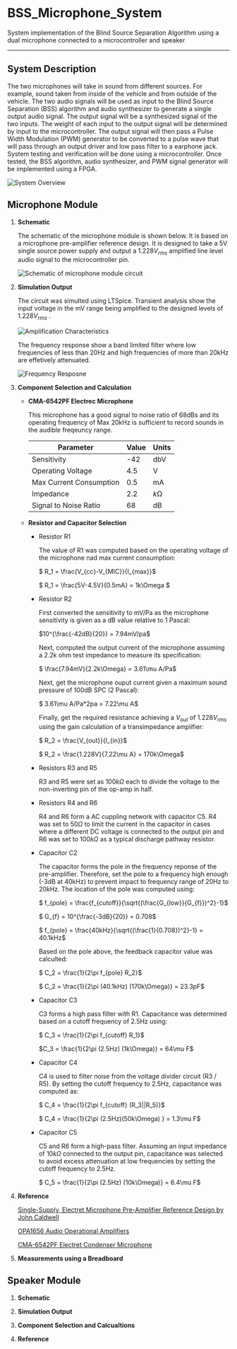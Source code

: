 # BSS_Microphone_System

System implementation of the Blind Source Separation Algorithm using a dual microphone connected to a microcontroller and speaker

---

## System Description

The two microphones will take in sound from different sources. For example, sound taken from inside of the vehicle and from outside of the vehicle. 
The two audio signals will be used as input to the Blind Source Separation (BSS) algorithm and audio synthesizer to generate a single output audio signal. 
The output signal will be a synthesized signal of the two inputs. The weight of each input to the output signal will be determined by input to the microcontroller. 
The output signal will then pass a Pulse Width Modulation (PWM) generator to be converted to a pulse wave that will pass through an output driver and low pass filter to a earphone jack.
System testing and verification will be done using a microcontroller. Once tested, the BSS algorithm, audio synthesizer, and PWM signal generator will be implemented using a FPGA.  

![System Overview](./Images/system_overview.png)

## Microphone Module

1. **Schematic**

    The schematic of the microphone module is shown below.
    It is based on a microphone pre-amplifier reference design.
    It is designed to take a 5V single source power supply and output a
    $1.228V_{rms}$ amplified line level audio signal to the microcontroller pin.

    ![Schematic of microphone module circuit](./Images/schematic_microphone.png)

2. **Simulation Output**

    The circuit was simulted using LTSpice.
    Transient analysis show the input voltage in the mV range being amplified to the designed levels of $1.228V_{rms}$ .

    ![Amplification Characteristics](./Images/microphone_output.png)

    The frequency response show a band limited filter where low frequencies of less than 20Hz and high frequencies of more than 20kHz are effetively attenuated.

    ![Frequency Resposne](./Images/microphone_freq_response.png)

3. **Component Selection and Calculation**

    - **CMA-6542PF Electrec Microphone**

        This microphone has a good signal to noise ratio of 68dBs and its operating frequency of Max 20kHz is sufficient to record sounds in the audible freqeuncy range.

        | Parameter | Value | Units |
        | ----------- | ----------- |----------- |
        | Sensitivity | -42 | dbV |
        | Operating Voltage  | 4.5 | V |
        | Max Current Consumption  | 0.5 | mA |
        | Impedance  | 2.2 | $k\mathsf{\Omega}$ |
        | Signal to Noise Ratio  | 68 | dB |

    - **Resistor and Capacitor Selection**

        - Resistor R1

            The value of R1 was computed based on the operating voltage of the microphone nad max current consumption: 

            $ R_1 = \frac{V_{cc}-V_{MIC}}{I_{max}}$

            $ R_1 = \frac{5V-4.5V}{0.5mA} = 1k\Omega $

        - Resistor R2

            First converted the sensitivity to mV/Pa as the microphone sensitivity is given as a dB value relative to 1 Pascal:

            $10^{\frac{-42dB}{20}} = 7.94mV/pa$

            Next, computed the output current of the microphone assuming a 2.2k ohm test impedance to measure its specification:

            $ \frac{7.94mV}{2.2k\Omega} = 3.61\mu A/Pa$

            Next, get the microphone ouput current given a maximum sound pressure of 100dB SPC (2 Pascal):

            $ 3.61\mu A/Pa*2pa = 7.22\mu A$

            Finally, get the required resistance achieving a $V_{out}$ of $1.228V_{rms}$ using the gain calculation of a transimpedance amplifier: 

            $ R_2 = \frac{V_{out}}{I_{in}}$

            $ R_2 = \frac{1.228V}{7.22\mu A} = 170k\Omega$

        - Resistors R3 and R5

            R3 and R5 were set as $100k\Omega$ each to divide the voltage to the non-inverting pin of the op-amp in half.

        - Resistors R4 and R6

            R4 and R6 form a AC cuppling network with capacitor C5. R4 was set to $50\Omega$ to limit the current in the capacitor in cases where a different DC voltage is connected to the output pin and R6 was set to $100k\Omega$ as a typical discharge pathway resistor.  

        - Capacitor C2

            The capacitor forms the pole in the frequency reponse of the pre-amplifier. Therefore, set the pole to a frequency high enough (-3dB at 40kHz) to prevent impact to  frequency range of 20Hz to 20kHz. The location of the pole was computed using:

            $ f_{pole} = \frac{f_{cutoff}}{\sqrt{(\frac{G_{low}}{G_{f}})^2}-1}$

            $ G_{f} = 10^{\frac{-3dB}{20}} = 0.708$

            $ f_{pole} = \frac{40kHz}{\sqrt{(\frac{1}{0.708})^2}-1} = 40.1kHz$

            Based on the pole above, the feedback capacitor value was calculted:

            $ C_2 = \frac{1}{2\pi f_{pole} R_2}$

            $ C_2 = \frac{1}{2\pi (40.1kHz) (170k\Omega)} = 23.3pF$

        - Capacitor C3

            C3 forms a high pass filter with R1. Capacitance was determined based on a cutoff frequency of 2.5Hz using:

            $ C_3 = \frac{1}{2\pi f_{cutoff} R_1}$

            $C_3 = \frac{1}{2\pi (2.5Hz) (1k\Omega)} = 64\mu F$

        - Capacitor C4

            C4 is used to filter noise from the voltage divider circuit (R3 / R5). By setting the cutoff frequency to 2.5Hz, capacitance was computed as:

            $ C_4 = \frac{1}{2\pi f_{cutoff} (R_3||R_5)}$

            $ C_4 = \frac{1}{2\pi (2.5Hz)(50k\Omega) } = 1.3\mu F$

        - Capacitor C5

            C5 and R6 form a high-pass filter. Assuming an input impedance of $10k\Omega$ connected to the output pin, capacitance was selected to avoid excess attenuation at low frequencies by setting the cutoff frequency to 2.5Hz.

            $ C_5 = \frac{1}{2\pi (2.5Hz) (10k\Omega)} = 6.4\mu F$

4. **Reference**

    [Single-Supply, Electret Microphone Pre-Amplifier 
    Reference Design by John Caldwell](
    https://www.ti.com/lit/ug/tidu765/tidu765.pdf?ts=1737720645372&ref_url=https%253A%252F%252Fwww.google.com%252F)

    [OPA1656 Audio Operational Amplifiers](https://www.ti.com/product/OPA1656#design-development)

    [CMA-6542PF Electret Condenser Microphone](https://www.sameskydevices.com/product/resource/cma-6542pf.pdf)

5. **Measurements using a Breadboard**

## Speaker Module

1. **Schematic**

2. **Simulation Output**

3. **Component Selection and Calcualtions**

4. **Reference**